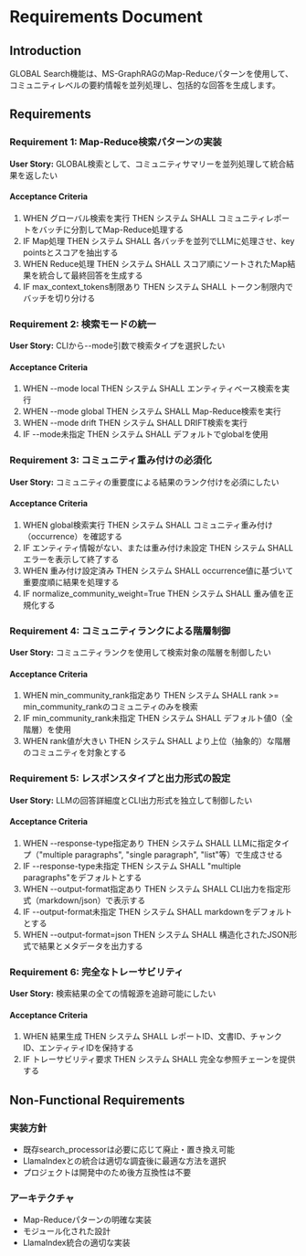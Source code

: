 # Requirements Document

## Introduction

GLOBAL Search機能は、MS-GraphRAGのMap-Reduceパターンを使用して、コミュニティレベルの要約情報を並列処理し、包括的な回答を生成します。

## Requirements

### Requirement 1: Map-Reduce検索パターンの実装

**User Story:** GLOBAL検索として、コミュニティサマリーを並列処理して統合結果を返したい

#### Acceptance Criteria

1. WHEN グローバル検索を実行 THEN システム SHALL コミュニティレポートをバッチに分割してMap-Reduce処理する
2. IF Map処理 THEN システム SHALL 各バッチを並列でLLMに処理させ、key pointsとスコアを抽出する
3. WHEN Reduce処理 THEN システム SHALL スコア順にソートされたMap結果を統合して最終回答を生成する
4. IF max_context_tokens制限あり THEN システム SHALL トークン制限内でバッチを切り分ける

### Requirement 2: 検索モードの統一

**User Story:** CLIから--mode引数で検索タイプを選択したい

#### Acceptance Criteria

1. WHEN --mode local THEN システム SHALL エンティティベース検索を実行
2. WHEN --mode global THEN システム SHALL Map-Reduce検索を実行
3. WHEN --mode drift THEN システム SHALL DRIFT検索を実行
4. IF --mode未指定 THEN システム SHALL デフォルトでglobalを使用

### Requirement 3: コミュニティ重み付けの必須化

**User Story:** コミュニティの重要度による結果のランク付けを必須にしたい

#### Acceptance Criteria

1. WHEN global検索実行 THEN システム SHALL コミュニティ重み付け（occurrence）を確認する
2. IF エンティティ情報がない、または重み付け未設定 THEN システム SHALL エラーを表示して終了する
3. WHEN 重み付け設定済み THEN システム SHALL occurrence値に基づいて重要度順に結果を処理する
4. IF normalize_community_weight=True THEN システム SHALL 重み値を正規化する

### Requirement 4: コミュニティランクによる階層制御

**User Story:** コミュニティランクを使用して検索対象の階層を制御したい

#### Acceptance Criteria

1. WHEN min_community_rank指定あり THEN システム SHALL rank >= min_community_rankのコミュニティのみを検索
2. IF min_community_rank未指定 THEN システム SHALL デフォルト値0（全階層）を使用
3. WHEN rank値が大きい THEN システム SHALL より上位（抽象的）な階層のコミュニティを対象とする

### Requirement 5: レスポンスタイプと出力形式の設定

**User Story:** LLMの回答詳細度とCLI出力形式を独立して制御したい

#### Acceptance Criteria

1. WHEN --response-type指定あり THEN システム SHALL LLMに指定タイプ（"multiple paragraphs", "single paragraph", "list"等）で生成させる
2. IF --response-type未指定 THEN システム SHALL "multiple paragraphs"をデフォルトとする
3. WHEN --output-format指定あり THEN システム SHALL CLI出力を指定形式（markdown/json）で表示する
4. IF --output-format未指定 THEN システム SHALL markdownをデフォルトとする
5. WHEN --output-format=json THEN システム SHALL 構造化されたJSON形式で結果とメタデータを出力する

### Requirement 6: 完全なトレーサビリティ

**User Story:** 検索結果の全ての情報源を追跡可能にしたい

#### Acceptance Criteria

1. WHEN 結果生成 THEN システム SHALL レポートID、文書ID、チャンクID、エンティティIDを保持する
2. IF トレーサビリティ要求 THEN システム SHALL 完全な参照チェーンを提供する

## Non-Functional Requirements

### 実装方針
- 既存search_processorは必要に応じて廃止・置き換え可能
- LlamaIndexとの統合は適切な調査後に最適な方法を選択
- プロジェクトは開発中のため後方互換性は不要

### アーキテクチャ
- Map-Reduceパターンの明確な実装
- モジュール化された設計
- LlamaIndex統合の適切な実装